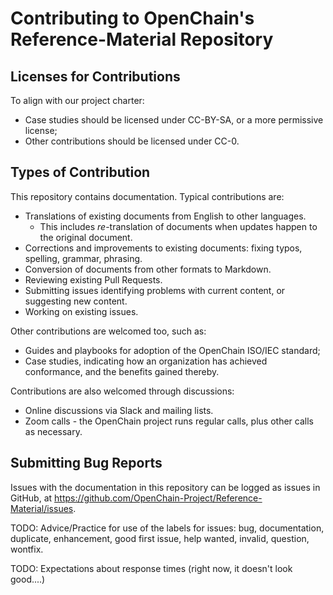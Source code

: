 # Contributing to OpenChain's Reference-Material Repository

## Licenses for Contributions

To align with our project charter:
* Case studies should be licensed under CC-BY-SA, or a more permissive license;
* Other contributions should be licensed under CC-0.

## Types of Contribution

This repository contains documentation. Typical contributions are:
* Translations of existing documents from English to other languages.
  * This includes *re*-translation of documents when updates happen to the original document.
* Corrections and improvements to existing documents: fixing typos, spelling, grammar, phrasing.
* Conversion of documents from other formats to Markdown.
* Reviewing existing Pull Requests.
* Submitting issues identifying problems with current content, or suggesting new content.
* Working on existing issues.

Other contributions are welcomed too, such as:
* Guides and playbooks for adoption of the OpenChain ISO/IEC standard;
* Case studies, indicating how an organization has achieved conformance, and the benefits gained thereby.

Contributions are also welcomed through discussions:
* Online discussions via Slack and mailing lists.
* Zoom calls - the OpenChain project runs regular calls, plus other calls as necessary.

## Submitting Bug Reports

Issues with the documentation in this repository can be logged as issues in GitHub, 
at https://github.com/OpenChain-Project/Reference-Material/issues.

TODO: Advice/Practice for use of the labels for issues: bug, documentation, duplicate, enhancement, good first issue, help wanted, invalid, question, wontfix.

TODO: Expectations about response times (right now, it doesn't look good....)

